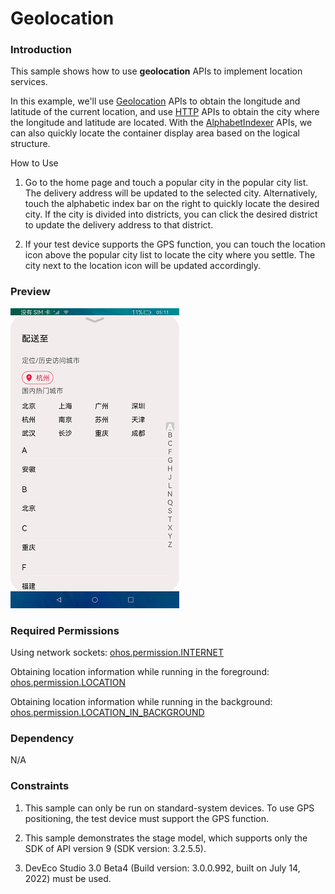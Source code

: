 # Geolocation

### Introduction

This sample shows how to use **geolocation** APIs to implement location services.

In this example, we'll use [Geolocation](https://gitee.com/openharmony/docs/blob/master/en/application-dev/reference/apis/js-apis-geolocation.md) APIs to obtain the longitude and latitude of the current location, and use [HTTP](https://gitee.com/openharmony/docs/blob/master/en/application-dev/reference/apis/js-apis-http.md) APIs to obtain the city where the longitude and latitude are located. With the [AlphabetIndexer](https://gitee.com/openharmony/docs/blob/master/en/application-dev/reference/arkui-ts/ts-container-alphabet-indexer.md) APIs, we can also quickly locate the container display area based on the logical structure.

How to Use

1. Go to the home page and touch a popular city in the popular city list. The delivery address will be updated to the selected city. Alternatively, touch the alphabetic index bar on the right to quickly locate the desired city. If the city is divided into districts, you can click the desired district to update the delivery address to that district.

2. If your test device supports the GPS function, you can touch the location icon above the popular city list to locate the city where you settle. The city next to the location icon will be updated accordingly.


### Preview

![](screenshots/devices/zh/position.png)

### Required Permissions

Using network sockets: [ohos.permission.INTERNET](https://gitee.com/openharmony/docs/blob/master/en/application-dev/security/permission-list.md)

Obtaining location information while running in the foreground: [ohos.permission.LOCATION](https://gitee.com/openharmony/docs/blob/master/en/application-dev/security/permission-list.md)

Obtaining location information while running in the background: [ohos.permission.LOCATION_IN_BACKGROUND](https://gitee.com/openharmony/docs/blob/master/en/application-dev/security/permission-list.md)

### Dependency

N/A

### Constraints

1. This sample can only be run on standard-system devices. To use GPS positioning, the test device must support the GPS function.

2. This sample demonstrates the stage model, which supports only the SDK of API version 9 (SDK version: 3.2.5.5). 

3. DevEco Studio 3.0 Beta4 (Build version: 3.0.0.992, built on July 14, 2022) must be used.
